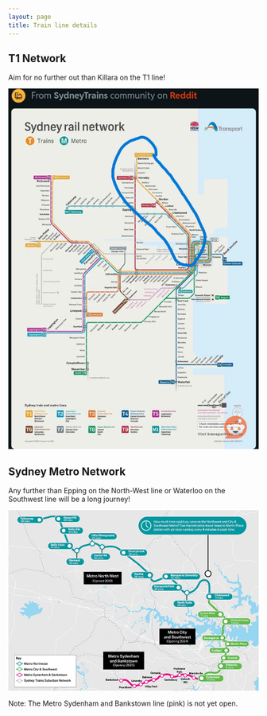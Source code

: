 ```yaml
---
layout: page
title: Train line details
---
```


## T1 Network

Aim for no further out than Killara on the T1 line!

![alt text](image.png)

## Sydney Metro Network

Any further than Epping on the North-West line or Waterloo on the Southwest line will be a long journey!

![alt text](image-1.png)

Note: The Metro Sydenham and Bankstown line (pink) is not yet open.
